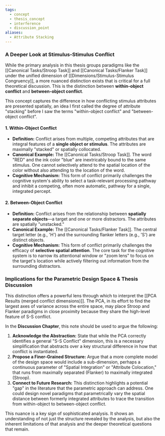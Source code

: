 ```yaml
---
tags:
  - concept
  - thesis_concept
  - interference
  - discussion_point
aliases:
  - Attribute Stacking
---
```

### A Deeper Look at Stimulus-Stimulus Conflict

While the primary analysis in this thesis groups paradigms like the [[Canonical Tasks/Stroop Task]] and [[Canonical Tasks/Flanker Task]] under the unified dimension of [[Dimensions/Stimulus-Stimulus Congruency]], a more nuanced distinction exists that is critical for a full theoretical discussion. This is the distinction between **within-object conflict** and **between-object conflict**.

This concept captures the difference in how conflicting stimulus attributes are presented spatially, an idea I first called the degree of attribute "stacking" before I saw the terms "within-object conflict" and "between-object conflict".

#### 1. Within-Object Conflict

*   **Definition:** Conflict arises from multiple, competing attributes that are integral features of a **single object or stimulus**. The attributes are maximally "stacked" or spatially collocated.
*   **Canonical Example:** The [[Canonical Tasks/Stroop Task]]. The word "RED" and the ink color "blue" are inextricably bound to the same stimulus. One cannot selectively attend to the spatial location of the color without also attending to the location of the word.
*   **Cognitive Mechanism:** This form of conflict primarily challenges the cognitive system's ability to select a task-relevant processing pathway and inhibit a competing, often more automatic, pathway for a single, integrated percept.

#### 2. Between-Object Conflict

*   **Definition:** Conflict arises from the relationship between **spatially separate objects**—a target and one or more distractors. The attributes are spatially "unstacked."
*   **Canonical Example:** The [[Canonical Tasks/Flanker Task]]. The central target letter (e.g., 'H') and the surrounding flanker letters (e.g., 'S') are distinct objects.
*   **Cognitive Mechanism:** This form of conflict primarily challenges the efficacy of **selective spatial attention**. The core task for the cognitive system is to narrow its attentional window or "zoom lens" to focus on the target's location while actively filtering out information from the surrounding distractors.

### Implications for the Parametric Design Space & Thesis Discussion

This distinction offers a powerful lens through which to interpret the [[PCA Results (merged conflict dimensions)]]. The PCA, in its effort to find the largest axes of variance across the entire space, may place Stroop and Flanker paradigms in close proximity because they share the high-level feature of S-S conflict.

In the **Discussion Chapter**, this note should be used to argue the following:

1.  **Acknowledge the Abstraction:** State that while the PCA correctly identifies a general "S-S Conflict" dimension, this is a necessary simplification that abstracts over a key structural difference in how that conflict is instantiated.
2.  **Propose a Finer-Grained Structure:** Argue that a more complete model of the design space would include a sub-dimension, perhaps a continuous parameter of "Spatial Integration" or "Attribute Colocation," that runs from maximally separated (Flanker) to maximally integrated (Stroop).
3.  **Connect to Future Research:** This distinction highlights a potential "gap" in the literature that the parametric approach can address. One could design novel paradigms that parametrically vary the spatial distance between formerly integrated attributes to trace the transition from within-object to between-object conflict.

This nuance is a key sign of sophisticated analysis. It shows an understanding of not just the structure revealed by the analysis, but also the inherent limitations of that analysis and the deeper theoretical questions that remain.

